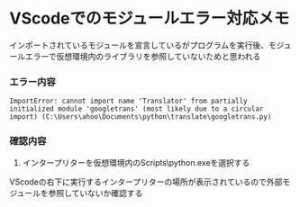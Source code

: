 VScodeでのモジュールエラー対応メモ
===
インポートされているモジュールを宣言しているがプログラムを実行後、モジュールエラーで仮想環境内のライブラリを参照していないためと思われる
### エラー内容

```
ImportError: cannot import name 'Translator' from partially initialized module 'googletrans' (most likely due to a circular import) (C:\Users\ahoo\Documents\python\translate\googletrans.py)
```
### 確認内容
1. インタープリターを仮想環境内のScripts\python.exeを選択する


VScodeの右下に実行するインタープリターの場所が表示されているので外部モジュールを参照していないか確認する
